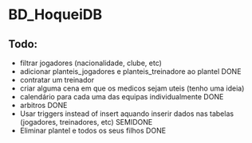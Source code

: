 # BD_HoqueiDB

## Todo:
  - filtrar jogadores (nacionalidade, clube, etc)
  - adicionar planteis_jogadores e planteis_treinadore ao plantel DONE
  - contratar um treinador
  - criar alguma cena em que os medicos sejam uteis (tenho uma ideia)
  - calendário para cada uma das equipas individualmente DONE
  - arbitros DONE 
  - Usar triggers instead of insert aquando inserir dados nas tabelas (jogadores, treinadores, etc) SEMIDONE
  - Eliminar plantel e todos os seus filhos DONE
